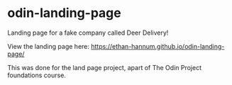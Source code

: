 # odin-landing-page

Landing page for a fake company called Deer Delivery!

View the landing page here: https://ethan-hannum.github.io/odin-landing-page/

This was done for the land page project, apart of The Odin Project foundations course.
